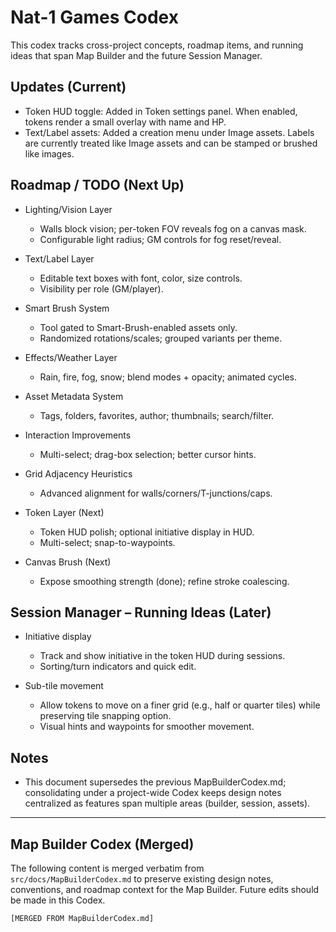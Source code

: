 # Nat-1 Games Codex

This codex tracks cross-project concepts, roadmap items, and running ideas that span Map Builder and the future Session Manager.

## Updates (Current)

- Token HUD toggle: Added in Token settings panel. When enabled, tokens render a small overlay with name and HP.
- Text/Label assets: Added a creation menu under Image assets. Labels are currently treated like Image assets and can be stamped or brushed like images.

## Roadmap / TODO (Next Up)

- Lighting/Vision Layer
  - Walls block vision; per-token FOV reveals fog on a canvas mask.
  - Configurable light radius; GM controls for fog reset/reveal.

- Text/Label Layer
  - Editable text boxes with font, color, size controls.
  - Visibility per role (GM/player).

- Smart Brush System
  - Tool gated to Smart-Brush-enabled assets only.
  - Randomized rotations/scales; grouped variants per theme.

- Effects/Weather Layer
  - Rain, fire, fog, snow; blend modes + opacity; animated cycles.

- Asset Metadata System
  - Tags, folders, favorites, author; thumbnails; search/filter.

- Interaction Improvements
  - Multi-select; drag-box selection; better cursor hints.

- Grid Adjacency Heuristics
  - Advanced alignment for walls/corners/T-junctions/caps.

- Token Layer (Next)
  - Token HUD polish; optional initiative display in HUD.
  - Multi-select; snap-to-waypoints.

- Canvas Brush (Next)
  - Expose smoothing strength (done); refine stroke coalescing.

## Session Manager – Running Ideas (Later)

- Initiative display
  - Track and show initiative in the token HUD during sessions.
  - Sorting/turn indicators and quick edit.

- Sub-tile movement
  - Allow tokens to move on a finer grid (e.g., half or quarter tiles) while preserving tile snapping option.
  - Visual hints and waypoints for smoother movement.

## Notes

- This document supersedes the previous MapBuilderCodex.md; consolidating under a project-wide Codex keeps design notes centralized as features span multiple areas (builder, session, assets).

---

## Map Builder Codex (Merged)

The following content is merged verbatim from `src/docs/MapBuilderCodex.md` to preserve existing design notes, conventions, and roadmap context for the Map Builder. Future edits should be made in this Codex.

```
[MERGED FROM MapBuilderCodex.md]
```

